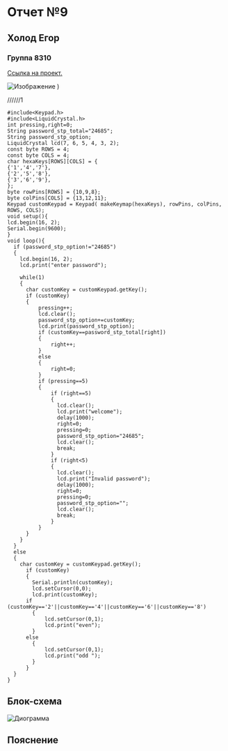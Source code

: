 # Отчет №9
## Холод Егор
### Группа 8310


[Ссылка на проект.](https://www.tinkercad.com/things/1oMi9YHurDI-copy-of-keyboard-and-screen/editel?sharecode=kqr27YDZdhaier1OzuhVxAYRqHh62sp1zRT57h2_uow)

![Изображение](https://user-images.githubusercontent.com/106704479/198032787-90fdfa41-9ace-4555-a0ec-033673ed9e45.png)
)





//////1
```С++
#include<Keypad.h> 
#include<LiquidCrystal.h>
int pressing,right=0;
String password_stp_total="24685";
String password_stp_option;
LiquidCrystal lcd(7, 6, 5, 4, 3, 2);
const byte ROWS = 4; 
const byte COLS = 4;
char hexaKeys[ROWS][COLS] = {
{'1','4','7'},
{'2','5','8'},
{'3','6','9'},
};
byte rowPins[ROWS] = {10,9,8};
byte colPins[COLS] = {13,12,11}; 
Keypad customKeypad = Keypad( makeKeymap(hexaKeys), rowPins, colPins, ROWS, COLS); 
void setup(){
lcd.begin(16, 2);
Serial.begin(9600);
}
void loop(){
  if (password_stp_option!="24685")
  {
    lcd.begin(16, 2);
    lcd.print("enter password");

    while(1)
    {
      char customKey = customKeypad.getKey(); 
      if (customKey)
      {
          pressing++;
          lcd.clear();
          password_stp_option+=customKey;
          lcd.print(password_stp_option);
          if (customKey==password_stp_total[right])
          {
              right++;
          }
          else
          {
              right=0; 
          }
          if (pressing==5)
          {
              if (right==5)
              {
                lcd.clear();
                lcd.print("welcome");
                delay(1000);
                right=0;
                pressing=0;
                password_stp_option="24685";
                lcd.clear();
                break;
              }
              if (right<5)
              {
                lcd.clear();
                lcd.print("Invalid password");
                delay(1000);
                right=0;
                pressing=0;
                password_stp_option="";
                lcd.clear();
                break;
              }
          }
      }
  	}
  }  
  else
  {
    char customKey = customKeypad.getKey(); 
      if (customKey)
      {
        Serial.println(customKey);
        lcd.setCursor(0,0);
        lcd.print(customKey);
      if (customKey=='2'||customKey=='4'||customKey=='6'||customKey=='8')
        {
            lcd.setCursor(0,1);
            lcd.print("even");
        }
      else
        {
            lcd.setCursor(0,1);
            lcd.print("odd ");
        }
      }
  }
}

```

## Блок-схема
![Диограмма]()



## Пояснение




